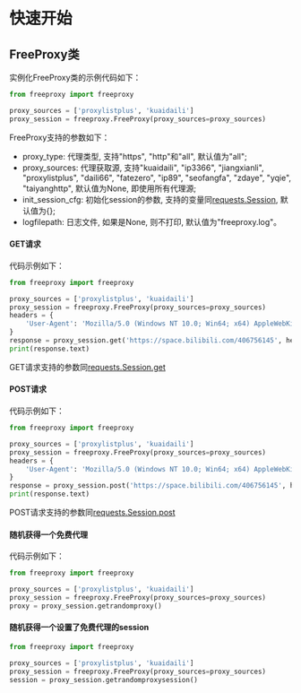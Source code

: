 # 快速开始

## FreeProxy类

实例化FreeProxy类的示例代码如下：

```python
from freeproxy import freeproxy

proxy_sources = ['proxylistplus', 'kuaidaili']
proxy_session = freeproxy.FreeProxy(proxy_sources=proxy_sources)
```

FreeProxy支持的参数如下：

- proxy_type: 代理类型, 支持"https", "http"和"all", 默认值为"all";
- proxy_sources: 代理获取源, 支持"kuaidaili", "ip3366", "jiangxianli", "proxylistplus", "daili66", "fatezero", "ip89", "seofangfa", "zdaye", "yqie", "taiyanghttp", 默认值为None, 即使用所有代理源;
- init_session_cfg: 初始化session的参数, 支持的变量同[requests.Session](https://docs.python-requests.org/en/latest/), 默认值为{};
- logfilepath: 日志文件, 如果是None, 则不打印, 默认值为"freeproxy.log"。


#### GET请求

代码示例如下：

```python
from freeproxy import freeproxy

proxy_sources = ['proxylistplus', 'kuaidaili']
proxy_session = freeproxy.FreeProxy(proxy_sources=proxy_sources)
headers = {
    'User-Agent': 'Mozilla/5.0 (Windows NT 10.0; Win64; x64) AppleWebKit/537.36 (KHTML, like Gecko) Chrome/98.0.4758.102 Safari/537.36'
}
response = proxy_session.get('https://space.bilibili.com/406756145', headers=headers)
print(response.text)
```

GET请求支持的参数同[requests.Session.get](https://docs.python-requests.org/en/latest/)


#### POST请求

代码示例如下：

```python
from freeproxy import freeproxy

proxy_sources = ['proxylistplus', 'kuaidaili']
proxy_session = freeproxy.FreeProxy(proxy_sources=proxy_sources)
headers = {
    'User-Agent': 'Mozilla/5.0 (Windows NT 10.0; Win64; x64) AppleWebKit/537.36 (KHTML, like Gecko) Chrome/98.0.4758.102 Safari/537.36'
}
response = proxy_session.post('https://space.bilibili.com/406756145', headers=headers)
print(response.text)
```

POST请求支持的参数同[requests.Session.post](https://docs.python-requests.org/en/latest/)


#### 随机获得一个免费代理

代码示例如下：

```python
from freeproxy import freeproxy

proxy_sources = ['proxylistplus', 'kuaidaili']
proxy_session = freeproxy.FreeProxy(proxy_sources=proxy_sources)
proxy = proxy_session.getrandomproxy()
```


#### 随机获得一个设置了免费代理的session

```python
from freeproxy import freeproxy

proxy_sources = ['proxylistplus', 'kuaidaili']
proxy_session = freeproxy.FreeProxy(proxy_sources=proxy_sources)
session = proxy_session.getrandomproxysession()
```